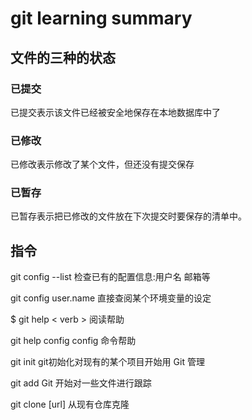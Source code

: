 # git learning summary

## 文件的三种的状态

### 已提交

已提交表示该文件已经被安全地保存在本地数据库中了

### 已修改

已修改表示修改了某个文件，但还没有提交保存

### 已暂存

已暂存表示把已修改的文件放在下次提交时要保存的清单中。

## 指令

git config --list 检查已有的配置信息:用户名 邮箱等

git config user.name 直接查阅某个环境变量的设定

$ git help < verb > 阅读帮助

git help config config 命令帮助

git init git初始化对现有的某个项目开始用 Git 管理

git add Git 开始对一些文件进行跟踪

git clone [url] 从现有仓库克隆
